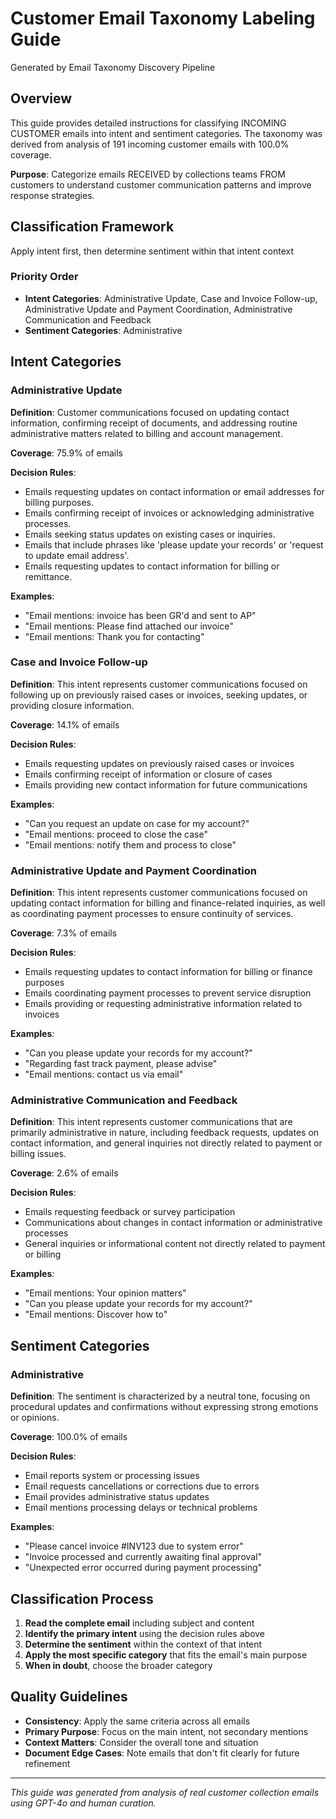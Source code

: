 # Customer Email Taxonomy Labeling Guide

Generated by Email Taxonomy Discovery Pipeline

## Overview

This guide provides detailed instructions for classifying INCOMING CUSTOMER emails into intent and sentiment categories. The taxonomy was derived from analysis of 191 incoming customer emails with 100.0% coverage.

**Purpose**: Categorize emails RECEIVED by collections teams FROM customers to understand customer communication patterns and improve response strategies.

## Classification Framework

Apply intent first, then determine sentiment within that intent context

### Priority Order
- **Intent Categories**: Administrative Update, Case and Invoice Follow-up, Administrative Update and Payment Coordination, Administrative Communication and Feedback
- **Sentiment Categories**: Administrative

## Intent Categories

### Administrative Update

**Definition**: Customer communications focused on updating contact information, confirming receipt of documents, and addressing routine administrative matters related to billing and account management.

**Coverage**: 75.9% of emails

**Decision Rules**:
- Emails requesting updates on contact information or email addresses for billing purposes.
- Emails confirming receipt of invoices or acknowledging administrative processes.
- Emails seeking status updates on existing cases or inquiries.
- Emails that include phrases like 'please update your records' or 'request to update email address'.
- Emails requesting updates to contact information for billing or remittance.

**Examples**:
- "Email mentions: invoice has been GR'd and sent to AP"
- "Email mentions: Please find attached our invoice"
- "Email mentions: Thank you for contacting"

### Case and Invoice Follow-up

**Definition**: This intent represents customer communications focused on following up on previously raised cases or invoices, seeking updates, or providing closure information.

**Coverage**: 14.1% of emails

**Decision Rules**:
- Emails requesting updates on previously raised cases or invoices
- Emails confirming receipt of information or closure of cases
- Emails providing new contact information for future communications

**Examples**:
- "Can you request an update on case for my account?"
- "Email mentions: proceed to close the case"
- "Email mentions: notify them and process to close"

### Administrative Update and Payment Coordination

**Definition**: This intent represents customer communications focused on updating contact information for billing and finance-related inquiries, as well as coordinating payment processes to ensure continuity of services.

**Coverage**: 7.3% of emails

**Decision Rules**:
- Emails requesting updates to contact information for billing or finance purposes
- Emails coordinating payment processes to prevent service disruption
- Emails providing or requesting administrative information related to invoices

**Examples**:
- "Can you please update your records for my account?"
- "Regarding fast track payment, please advise"
- "Email mentions: contact us via email"

### Administrative Communication and Feedback

**Definition**: This intent represents customer communications that are primarily administrative in nature, including feedback requests, updates on contact information, and general inquiries not directly related to payment or billing issues.

**Coverage**: 2.6% of emails

**Decision Rules**:
- Emails requesting feedback or survey participation
- Communications about changes in contact information or administrative processes
- General inquiries or informational content not directly related to payment or billing

**Examples**:
- "Email mentions: Your opinion matters"
- "Can you please update your records for my account?"
- "Email mentions: Discover how to"


## Sentiment Categories

### Administrative

**Definition**: The sentiment is characterized by a neutral tone, focusing on procedural updates and confirmations without expressing strong emotions or opinions.

**Coverage**: 100.0% of emails

**Decision Rules**:
- Email reports system or processing issues
- Email requests cancellations or corrections due to errors
- Email provides administrative status updates
- Email mentions processing delays or technical problems

**Examples**:
- "Please cancel invoice #INV123 due to system error"
- "Invoice processed and currently awaiting final approval"
- "Unexpected error occurred during payment processing"


## Classification Process

1. **Read the complete email** including subject and content
2. **Identify the primary intent** using the decision rules above
3. **Determine the sentiment** within the context of that intent
4. **Apply the most specific category** that fits the email's main purpose
5. **When in doubt**, choose the broader category

## Quality Guidelines

- **Consistency**: Apply the same criteria across all emails
- **Primary Purpose**: Focus on the main intent, not secondary mentions
- **Context Matters**: Consider the overall tone and situation
- **Document Edge Cases**: Note emails that don't fit clearly for future refinement

---

*This guide was generated from analysis of real customer collection emails using GPT-4o and human curation.*
